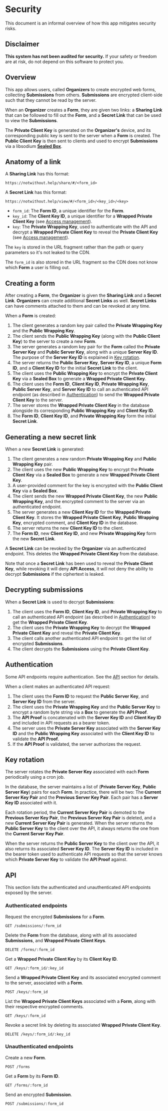 # Security

This document is an informal overview of how this app mitigates security risks.

## Disclaimer

**This system has not been audited for security.** If your safety or freedom
are at risk, do not depend on this software to protect you.

## Overview

This app allows users, called **Organizers** to create encrypted web forms,
collecting **Submissions** from others. **Submissions** are encrypted
client-side such that they cannot be read by the server.

When an **Organizer** creates a **Form**, they are given two links: a **Sharing
Link** that can be followed to fill out the **Form**, and a **Secret Link**
that can be used to view the **Submissions**.

The **Private Client Key** is generated on the **Organizer's** device, and its
corresponding public key is sent to the server when a **Form** is created. The
**Public Client Key** is then sent to clients and used to encrypt
**Submissions** via a libsodium [**Sealed
Box**](https://doc.libsodium.org/public-key_cryptography/sealed_boxes).

## Anatomy of a link

A **Sharing Link** has this format:

```
https://notwithout.help/share/#/<form_id>
```

A **Secret Link** has this format:

```
https://notwithout.help/view/#/<form_id>/<key_id>/<key>
```

- `form_id`: The **Form ID**, a unique identifier for the **Form**.
- `key_id`: The **Client Key ID**, a unique identifier for a **Wrapped Private
  Client Key** (see [Access management](#access-management)).
- `key`: The **Private Wrapping Key**, used to authenticate with the API and
  decrypt a **Wrapped Private Client Key** to reveal the **Private Client Key**
  (see [Access management](#access-management)).

The `key` is stored in the URL fragment rather than the path or query
parameters so it's not leaked to the CDN.

The `form_id` is also stored in the URL fragment so the CDN does not know which
**Form** a user is filling out.

## Creating a form

After creating a **Form**, the **Organizer** is given the **Sharing Link** and
a **Secret Link**. **Organizers** can create additional **Secret Links** as
well. **Secret Links** can have comments attached to them and can be revoked at
any time.

When a **Form** is created:

1. The client generates a random key pair called the **Private Wrapping Key**
   and the **Public Wrapping Key**.
2. The client sends the **Public Wrapping Key** (along with the **Public Client
   Key**) to the server to create a new **Form**.
3. The server generates a random key pair for the **Form** called the **Private
   Server Key** and **Public Server Key**, along with a unique **Server Key
   ID**. The purpose of the **Server Key ID** is explained in [Key
   rotation](#key-rotation).
4. The server returns the **Public Server Key**, **Server Key ID**, a unique
   **Form ID**, and a **Client Key ID** for the initial **Secret Link** to the
   client.
5. The client uses the **Public Wrapping Key** to encrypt the **Private Client
   Key** via a **Sealed Box** to generate a **Wrapped Private Client Key**.
6. The client uses the **Form ID**, **Client Key ID**, **Private Wrapping
   Key**, **Public Server Key**, and **Server Key ID** to call an authenticated
   API endpoint (as described in [Authentication](#authentication)) to send the
   **Wrapped Private Client Key** to the server.
7. The server stores the **Wrapped Private Client Key** in the database
   alongside its corresponding **Public Wrapping Key** and **Client Key ID**.
8. The **Form ID**, **Client Key ID**, and **Private Wrapping Key** form the
   initial **Secret Link**.

## Generating a new secret link

When a new **Secret Link** is generated:


1. The client generates a new random **Private Wrapping Key** and **Public
   Wrapping Key** pair.
2. The client uses the new **Public Wrapping Key** to encrypt the **Private
   Client Key** via a **Sealed Box** to generate a new **Wrapped Private Client
   Key**.
3. A user-provided comment for the key is encrypted with the **Public Client
   Key** via a **Sealed Box**.
4. The client sends the new **Wrapped Private Client Key**, the new **Public
   Wrapping Key**, and the encrypted comment to the server via an authenticated
   endpoint.
5. The server generates a new **Client Key ID** for the **Wrapped Private
   Client Key**. It stores the **Wrapped Private Client Key**, **Public
   Wrapping Key**, encrypted comment, and **Client Key ID** in the database.
6. The server returns the new **Client Key ID** to the client.
7. The **Form ID**, new **Client Key ID**, and new **Private Wrapping Key**
   form the new **Secret Link**.

A **Secret Link** can be revoked by the **Organizer** via an authenticated
endpoint. This deletes the **Wrapped Private Client Key** from the database.

Note that once a **Secret Link** has been used to reveal the **Private Client
Key**, while revoking it will deny **API Access**, it will not deny the ability
to decrypt **Submissions** if the ciphertext is leaked.

## Decrypting submissions

When a **Secret Link** is used to decrypt **Submissions**:

1. The client uses the **Form ID**, **Client Key ID**, and **Private Wrapping
   Key** to call an authenticated API endpoint (as described in
   [Authentication](#authentication)) to get the **Wrapped Private Client
   Key**.
2. The client uses the **Private Wrapping Key** to decrypt the **Wrapped
   Private Client Key** and reveal the **Private Client Key**.
3. The client calls another authenticated API endpoint to get the list of
   encrypted **Submissions**.
4. The client decrypts the **Submissions** using the **Private Client Key**.

## Authentication

Some API endpoints require authentication. See the [API](#api) section for
details.

When a client makes an authenticated API request:

1. The client uses the **Form ID** to request the **Public Server Key**, and
   **Server Key ID** from the server.
2. The client uses the **Private Wrapping Key** and the **Public Server Key**
   to encrypt a random byte string via a **Box** to generate the **API Proof**.
3. The **API Proof** is concatenated with the **Server Key ID** and **Client
   Key ID** and included in API requests as a bearer token.
4. The server uses the **Private Server Key** associated with the **Server Key
   ID** and the **Public Wrapping Key** associated with the **Client Key ID**
   to validate the **API Proof**.
5. If the **API Proof** is validated, the server authorizes the request.

## Key rotation

The server rotates the **Private Server Key** associated with each **Form**
periodically using a cron job.

In the database, the server maintains a list of (**Private Server Key**,
**Public Server Key**) pairs for each **Form**. In practice, there will be two:
The **Current Server Key Pair** and the **Previous Server Key Pair**. Each pair
has a **Server Key ID** associated with it.

Each rotation period, the **Current Server Key Pair** is demoted to the
**Previous Server Key Pair**, the **Previous Server Key Pair** is deleted, and
a new **Current Server Key Pair** is generated. When the server returns the
**Public Server Key** to the client over the API, it always returns the one
from the **Current Server Key Pair**.

When the server returns the **Public Server Key** to the client over the API,
it also returns its associated **Server Key ID**. The **Server Key ID** is
included in the bearer token used to authenticate API requests so that the
server knows which **Private Server Key** to validate the **API Proof**
against.

## API

This section lists the authenticated and unauthenticated API endpoints exposed
by the server.

### Authenticated endpoints

Request the encrypted **Submissions** for a **Form**.

```
GET /submissions/:form_id
```

Delete the **Form** from the database, along with all its associated
**Submissions**, and **Wrapped Private Client Keys**.

```
DELETE /forms/:form_id
```

Get a **Wrapped Private Client Key** by its **Client Key ID**.

```
GET /keys/:form_id/:key_id
```

Send a **Wrapped Private Client Key** and its associated encrypted comment to
the server, associated with a **Form**.

```
POST /keys/:form_id
```

List the **Wrapped Private Client Keys** associated with a **Form**, along with
their respective encrypted comments.

```
GET /keys/:form_id
```

Revoke a secret link by deleting its associated **Wrapped Private Client Key**.

```
DELETE /keys/:form_id/:key_id
```

### Unauthenticated endpoints

Create a new **Form**.

```
POST /forms
```

Get a **Form** by its **Form ID**.

```
GET /forms/:form_id
```

Send an encrypted **Submission**.

```
POST /submissions/:form_id
```
